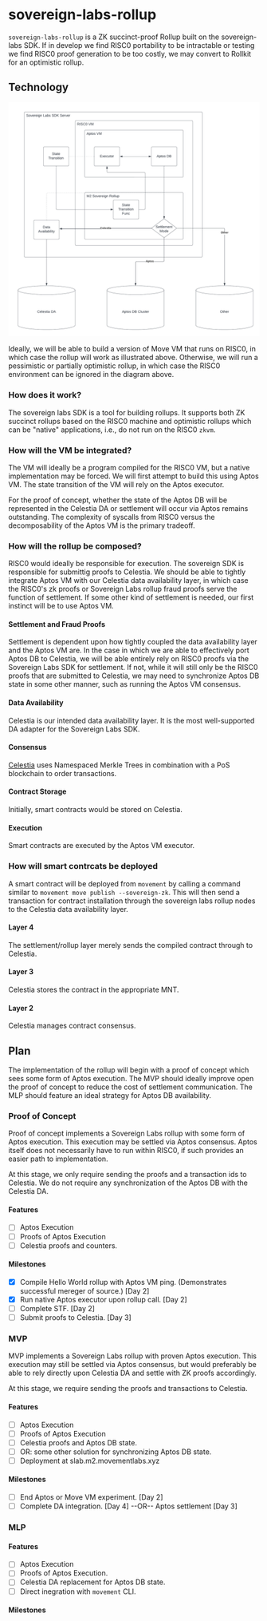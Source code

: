# sovereign-labs-rollup
<!-- DESCRIBE your rollup. -->
`sovereign-labs-rollup` is a ZK succinct-proof Rollup built on the sovereign-labs SDK. If in develop we find RISC0 portability to be intractable or testing we find RISC0 proof generation to be too costly, we may convert to Rollkit for an optimistic rollup.

## Technology
<!-- INCLUDE a UML diagram for key systems in your chosen technology and systems you will implement. Use whatever diagramming tool you like. Recommendation: https://www.lucidchart.com/pages/landing?utm_source=google&utm_medium=cpc&utm_campaign=_chart_en_us_mixed_search_brand_exact_&km_CPC_CampaignId=1457964857&km_CPC_AdGroupID=57044764032&km_CPC_Keyword=lucidchart&km_CPC_MatchType=e&km_CPC_ExtensionID=&km_CPC_Network=g&km_CPC_AdPosition=&km_CPC_Creative=442433231228&km_CPC_TargetID=aud-552508845082:kwd-33511936169&km_CPC_Country=9031914&km_CPC_Device=c&km_CPC_placement=&km_CPC_target=&gclid=CjwKCAjwwb6lBhBJEiwAbuVUSu8uD6Szuco3LffO7NHSA1hLah1873is1ZSpIaw3VPZnU--xD7NtqBoCiwIQAvD_BwE -->
![Sovereign Labs Rollup](./Sovereign%20Labs%20Rollup.png)

Ideally, we will be able to build a version of Move VM that runs on RISC0, in which case the rollup will work as illustrated above. Otherwise, we will run a pessimistic or partially optimistic rollup, in which case the RISC0 environment can be ignored in the diagram above.

### How does it work?
<!-- DESCRIBE how your chosen rollup technology works in detail. -->
The sovereign labs SDK is a tool for building rollups. It supports both ZK succinct rollups based on the RISC0 machine and optimistic rollups which can be "native" applications, i.e., do not run on the RISC0 `zkvm`.

### How will the VM be integrated?
<!-- DESCRIBE how a Move VM (MoveVM or AptosVM) or other will be integrated into your chosen technology. -->
The VM will ideally be a program compiled for the RISC0 VM, but a native implementation may be forced. We will first attempt to build this using Aptos VM. The state transition of the VM will rely on the Aptos executor. 

For the proof of concept, whether the state of the Aptos DB will be represented in the Celestia DA or settlement will occur via Aptos remains outstanding. The complexity of syscalls from RISC0 versus the decomposability of the Aptos VM is the primary tradeoff.

### How will the rollup be composed?
<!-- DESCRIBE which technologies are responsible for which rollup functionality. -->
RISC0 would ideally be responsible for execution. The sovereign SDK is responsible for submittig proofs to Celestia. We should be able to tightly integrate Aptos VM with our Celestia data availability layer, in which case the RISC0's zk proofs or Sovereign Labs rollup fraud proofs serve the function of settlement. If some other kind of settlement is needed, our first instinct will be to use Aptos VM.

#### Settlement and Fraud Proofs
<!-- DESCRIBE how settlement and fraud proving will be handled. -->
Settlement is dependent upon how tightly coupled the data availability layer and the Aptos VM are. In the case in which we are able to effectively port Aptos DB to Celestia, we will be able entirely rely on RISC0 proofs via the Sovereign Labs SDK for settlement. If not, while it will still only be the RISC0 proofs that are submitted to Celestia, we may need to synchronize Aptos DB state in some other manner, such as running the Aptos VM consensus.

#### Data Availability
<!-- DESCRIBE the technologies responsible for data availability.  -->
Celestia is our intended data availability layer. It is the most well-supported DA adapter for the Sovereign Labs SDK.

#### Consensus
<!-- DESCRIBE how consensus is achieved. -->
[Celestia](https://docs.celestia.org/concepts/how-celestia-works/data-availability-layer/) uses Namespaced Merkle Trees in combination with a PoS blockchain to order transactions.

#### Contract Storage
<!-- DESCRIBE how smart contracts are stored. -->
Initially, smart contracts would be stored on Celestia.

#### Execution
<!-- DESCRIBE how smart contracts are executed. -->
Smart contracts are executed by the Aptos VM executor.

### How will smart contrcats be deployed
<!-- DESCRIBE how smart contracts will be deployed. -->
A smart contract will be deployed from `movement` by calling a command similar to `movement move publish --sovereign-zk`. This will then send a transaction for contract installation through the sovereign labs rollup nodes to the Celestia data availability layer.

#### Layer 4
<!-- ...DESCRIBE with respect to settlement/rollup layer. -->
The settlement/rollup layer merely sends the compiled contract through to Celestia.

#### Layer 3
<!-- ...DESCRIBE with respect to the data availability layer.-->
Celestia stores the contract in the appropriate MNT.

#### Layer 2
<!-- ...DESCRIBE with respect to the consensus layer. -->
Celestia manages contract consensus.

## Plan
<!-- DESCRIBE your plan to implement this rollup at a high-level. -->
The implementation of the rollup will begin with a proof of concept which sees some form of Aptos execution. The MVP should ideally improve open the proof of concept to reduce the cost of settlement communication. The MLP should feature an ideal strategy for Aptos DB availability.

### Proof of Concept
<!-- DESCRIBE your plan to implement a proof of concept. -->
Proof of concept implements a Sovereign Labs rollup with some form of Aptos execution. This execution may be settled via Aptos consensus. Aptos itself does not necessarily have to run within RISC0, if such provides an easier path to implementation.

At this stage, we only require sending the proofs and a transaction ids to Celestia. We do not require any synchronization of the Aptos DB with the Celestia DA.

#### Features
<!-- DESCRIBE the features your proof of concept will have. -->
- [ ] Aptos Execution
- [ ] Proofs of Aptos Execution
- [ ] Celestia proofs and counters.

#### Milestones
<!-- DESCRIBE a list of milestones for your proof of concept. Assign timelines to these milestones. Proof of concept development can include milestones that are simply related to getting your chosen technology to work in the appropriate manner. -->
- [x] Compile Hello World rollup with Aptos VM ping. (Demonstrates successful mereger of source.) [Day 2]
- [x] Run native Aptos executor upon rollup call. [Day 2]
- [ ] Complete STF. [Day 2]
- [ ] Submit proofs to Celestia. [Day 3]

### MVP
<!-- DESCRIBE your plan to implement an MVP. -->
MVP implements a Sovereign Labs rollup with proven Aptos execution. This execution may still be settled via Aptos consensus, but would preferably be able to rely directly upon Celestia DA and settle with ZK proofs accordingly.

At this stage, we require sending the proofs and transactions to Celestia.

#### Features
<!-- DESCRIBE the features your MVP will have. -->
- [ ] Aptos Execution
- [ ] Proofs of Aptos Execution
- [ ] Celestia proofs and Aptos DB state.
- [ ] OR: some other solution for synchronizing Aptos DB state.
- [ ] Deployment at slab.m2.movementlabs.xyz

#### Milestones
<!-- DESCRIBE a list of milestones for your MVP. Assign timelines to these milestones. -->
- [ ] End Aptos or Move VM experiment. [Day 2]
- [ ] Complete DA integration. [Day 4] --OR-- Aptos settlement [Day 3]

### MLP
<!-- DESCRIBE your plan to implement an MLP. (Minimum Lovable Product) -->

#### Features
<!-- DESCRIBE the features your MLP will have. -->
- [ ] Aptos Execution
- [ ] Proofs of Aptos Execution.
- [ ] Celestia DA replacement for Aptos DB state.
- [ ] Direct inegration with `movement` CLI.

#### Milestones
<!-- DESCRIBE a list of milestones for your MLP. Assign timelines to these milestones. -->
